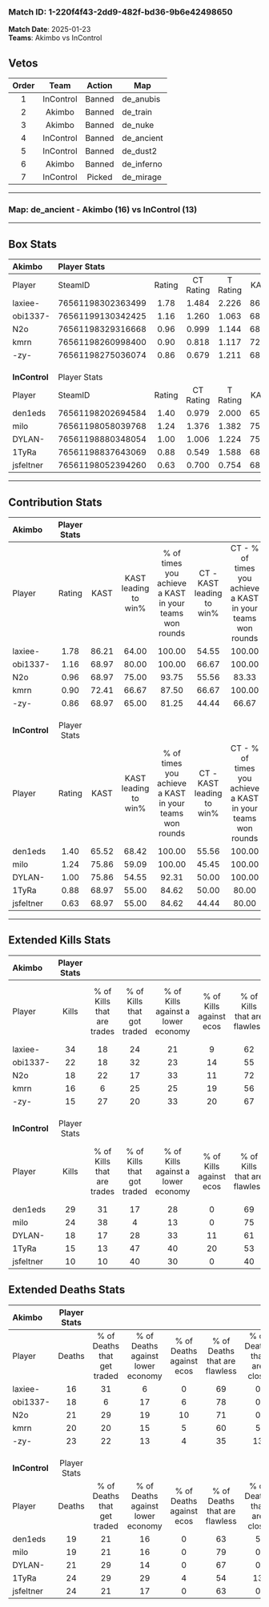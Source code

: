 ### Match ID: 1-220f4f43-2dd9-482f-bd36-9b6e42498650  
**Match Date**: 2025-01-23  
**Teams**: Akimbo vs InControl  

## Vetos  

| Order | Team | Action | Map |
| :---: | :--: | :----: | --- |
| 1 | InControl | Banned | de_anubis |
| 2 | Akimbo | Banned | de_train |
| 3 | Akimbo | Banned | de_nuke |
| 4 | InControl | Banned | de_ancient |
| 5 | InControl | Banned | de_dust2 |
| 6 | Akimbo | Banned | de_inferno |
| 7 | InControl | Picked | de_mirage |

---  

### **Map**: de_ancient - Akimbo (16) vs InControl (13)  
---  

## Box Stats  

| **Akimbo**    | Player Stats      |        |           |          |       |       |       |         |        |      |     |
| :- | :- | :-: | :-: | :-: | :-: | :-: | :-: | :-: | :-: | :-: | :-: |
| Player        | SteamID           | Rating | CT Rating | T Rating | KAST  |  ADR  | Kills | Assists | Deaths | K/D  | HS% |
| laxiee-       | 76561198302363499 |  1.78  |   1.484   |  2.226   | 86.21 | 109.0 |  34   |    5    |   16   | 2.13 | 61  |
| obi1337-      | 76561199130342425 |  1.16  |   1.260   |  1.063   | 68.97 | 77.6  |  22   |    5    |   18   | 1.22 | 59  |
| N2o           | 76561198329316668 |  0.96  |   0.999   |  1.144   | 68.97 | 67.8  |  18   |    9    |   21   | 0.86 | 38  |
| kmrn          | 76561198260998400 |  0.90  |   0.818   |  1.117   | 72.41 | 59.3  |  16   |    3    |   20   | 0.80 | 37  |
| -zy-          | 76561198275036074 |  0.86  |   0.679   |  1.211   | 68.97 | 74.6  |  15   |   10    |   23   | 0.65 | 40  |
|               |                   |        |           |          |       |       |       |         |        |      |     |
|               |                   |        |           |          |       |       |       |         |        |      |     |
|               |                   |        |           |          |       |       |       |         |        |      |     |
| **InControl** | Player Stats      |        |           |          |       |       |       |         |        |      |     |
| Player        | SteamID           | Rating | CT Rating | T Rating | KAST  |  ADR  | Kills | Assists | Deaths | K/D  | HS% |
| den1eds       | 76561198202694584 |  1.40  |   0.979   |  2.000   | 65.52 | 100.5 |  29   |    6    |   19   | 1.53 | 51  |
| milo          | 76561198058039768 |  1.24  |   1.376   |  1.382   | 75.86 | 77.2  |  24   |    4    |   19   | 1.26 | 41  |
| DYLAN-        | 76561198880348054 |  1.00  |   1.006   |  1.224   | 75.86 | 66.1  |  18   |    7    |   21   | 0.86 | 61  |
| 1TyRa         | 76561198837643069 |  0.88  |   0.549   |  1.588   | 68.97 | 87.1  |  15   |    9    |   24   | 0.63 | 66  |
| jsfeltner     | 76561198052394260 |  0.63  |   0.700   |  0.754   | 68.97 | 55.6  |  10   |   10    |   24   | 0.42 | 30  |
---  

## Contribution Stats  

| **Akimbo**    | Player Stats |       |                      |                                                        |                           |                                                             |                          |                                                            |
| :- | :-: | :-: | :-: | :-: | :-: | :-: | :-: | :-: |
| Player        |    Rating    | KAST  | KAST leading to win% | % of times you achieve a KAST in your teams won rounds | CT - KAST leading to win% | CT - % of times you achieve a KAST in your teams won rounds | T - KAST leading to win% | T - % of times you achieve a KAST in your teams won rounds |
| laxiee-       |     1.78     | 86.21 |        64.00         |                         100.00                         |           54.55           |                           100.00                            |          71.43           |                           100.00                           |
| obi1337-      |     1.16     | 68.97 |        80.00         |                         100.00                         |           66.67           |                           100.00                            |          90.91           |                           100.00                           |
| N2o           |     0.96     | 68.97 |        75.00         |                         93.75                          |           55.56           |                            83.33                            |          90.91           |                           100.00                           |
| kmrn          |     0.90     | 72.41 |        66.67         |                         87.50                          |           66.67           |                           100.00                            |          66.67           |                           80.00                            |
| -zy-          |     0.86     | 68.97 |        65.00         |                         81.25                          |           44.44           |                            66.67                            |          81.82           |                           90.00                            |
|               |              |       |                      |                                                        |                           |                                                             |                          |                                                            |
|               |              |       |                      |                                                        |                           |                                                             |                          |                                                            |
|               |              |       |                      |                                                        |                           |                                                             |                          |                                                            |
| **InControl** | Player Stats |       |                      |                                                        |                           |                                                             |                          |                                                            |
| Player        |    Rating    | KAST  | KAST leading to win% | % of times you achieve a KAST in your teams won rounds | CT - KAST leading to win% | CT - % of times you achieve a KAST in your teams won rounds | T - KAST leading to win% | T - % of times you achieve a KAST in your teams won rounds |
| den1eds       |     1.40     | 65.52 |        68.42         |                         100.00                         |           55.56           |                           100.00                            |          80.00           |                           100.00                           |
| milo          |     1.24     | 75.86 |        59.09         |                         100.00                         |           45.45           |                           100.00                            |          72.73           |                           100.00                           |
| DYLAN-        |     1.00     | 75.86 |        54.55         |                         92.31                          |           50.00           |                           100.00                            |          58.33           |                           87.50                            |
| 1TyRa         |     0.88     | 68.97 |        55.00         |                         84.62                          |           50.00           |                            80.00                            |          58.33           |                           87.50                            |
| jsfeltner     |     0.63     | 68.97 |        55.00         |                         84.62                          |           44.44           |                            80.00                            |          63.64           |                           87.50                            |
---  

## Extended Kills Stats  

| **Akimbo**    | Player Stats |                            |                            |                                    |                         |                              |                                 |                                       |                    |           |
| :- | :-: | :-: | :-: | :-: | :-: | :-: | :-: | :-: | :-: | :-: |
| Player        |    Kills     | % of Kills that are trades | % of Kills that got traded | % of Kills against a lower economy | % of Kills against ecos | % of Kills that are flawless | % of Kills that are close duels | % of Kills that are assisted by flash | Pistol Round Kills | AWP Kills |
| laxiee-       |      34      |             18             |             24             |                 21                 |            9            |              62              |                3                |                   9                   |         1          |     0     |
| obi1337-      |      22      |             18             |             32             |                 23                 |           14            |              55              |                9                |                   0                   |         0          |     0     |
| N2o           |      18      |             22             |             17             |                 33                 |           11            |              72              |                0                |                   0                   |         2          |     6     |
| kmrn          |      16      |             6              |             25             |                 25                 |           19            |              56              |                6                |                   0                   |         1          |     0     |
| -zy-          |      15      |             27             |             20             |                 33                 |           20            |              67              |                0                |                   0                   |         0          |     0     |
|               |              |                            |                            |                                    |                         |                              |                                 |                                       |                    |           |
|               |              |                            |                            |                                    |                         |                              |                                 |                                       |                    |           |
|               |              |                            |                            |                                    |                         |                              |                                 |                                       |                    |           |
| **InControl** | Player Stats |                            |                            |                                    |                         |                              |                                 |                                       |                    |           |
| Player        |    Kills     | % of Kills that are trades | % of Kills that got traded | % of Kills against a lower economy | % of Kills against ecos | % of Kills that are flawless | % of Kills that are close duels | % of Kills that are assisted by flash | Pistol Round Kills | AWP Kills |
| den1eds       |      29      |             31             |             17             |                 28                 |            0            |              69              |                0                |                   3                   |         6          |     0     |
| milo          |      24      |             38             |             4              |                 13                 |            0            |              75              |                0                |                   0                   |         3          |     5     |
| DYLAN-        |      18      |             17             |             28             |                 33                 |           11            |              61              |               11                |                   6                   |         0          |     0     |
| 1TyRa         |      15      |             13             |             47             |                 40                 |           20            |              53              |                7                |                   7                   |         1          |     0     |
| jsfeltner     |      10      |             10             |             40             |                 30                 |            0            |              40              |               10                |                  10                   |         0          |     0     |
## Extended Deaths Stats  

| **Akimbo**    | Player Stats |                             |                                   |                          |                               |                            |                           |               |
| :- | :-: | :-: | :-: | :-: | :-: | :-: | :-: | :-: |
| Player        |    Deaths    | % of Deaths that get traded | % of Deaths against lower economy | % of Deaths against ecos | % of Deaths that are flawless | % of Deaths that are close | % of Deaths while blinded | Deaths to AWP |
| laxiee-       |      16      |             31              |                 6                 |            0             |              69               |             0              |             6             |       1       |
| obi1337-      |      18      |              6              |                17                 |            6             |              78               |             0              |             0             |       1       |
| N2o           |      21      |             29              |                19                 |            10            |              71               |             0              |             0             |       3       |
| kmrn          |      20      |             20              |                15                 |            5             |              60               |             5              |             5             |       0       |
| -zy-          |      23      |             22              |                13                 |            4             |              35               |             13             |             9             |       0       |
|               |              |                             |                                   |                          |                               |                            |                           |               |
|               |              |                             |                                   |                          |                               |                            |                           |               |
|               |              |                             |                                   |                          |                               |                            |                           |               |
| **InControl** | Player Stats |                             |                                   |                          |                               |                            |                           |               |
| Player        |    Deaths    | % of Deaths that get traded | % of Deaths against lower economy | % of Deaths against ecos | % of Deaths that are flawless | % of Deaths that are close | % of Deaths while blinded | Deaths to AWP |
| den1eds       |      19      |             21              |                16                 |            0             |              63               |             5              |             0             |       3       |
| milo          |      19      |             21              |                16                 |            0             |              79               |             0              |             0             |       1       |
| DYLAN-        |      21      |             29              |                14                 |            0             |              67               |             0              |             0             |       1       |
| 1TyRa         |      24      |             29              |                29                 |            4             |              54               |             13             |             8             |       1       |
| jsfeltner     |      24      |             21              |                17                 |            0             |              63               |             0              |             4             |       0       |
